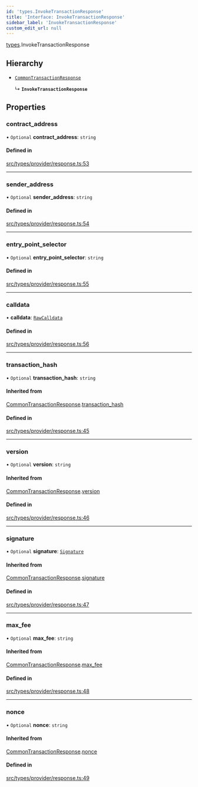 ```yaml
---
id: 'types.InvokeTransactionResponse'
title: 'Interface: InvokeTransactionResponse'
sidebar_label: 'InvokeTransactionResponse'
custom_edit_url: null
---
```


[types](../namespaces/types.md).InvokeTransactionResponse

## Hierarchy

- [`CommonTransactionResponse`](types.CommonTransactionResponse.md)

  ↳ **`InvokeTransactionResponse`**

## Properties

### contract_address

• `Optional` **contract_address**: `string`

#### Defined in

[src/types/provider/response.ts:53](https://github.com/0xs34n/starknet.js/blob/develop/src/types/provider/response.ts#L53)

---

### sender_address

• `Optional` **sender_address**: `string`

#### Defined in

[src/types/provider/response.ts:54](https://github.com/0xs34n/starknet.js/blob/develop/src/types/provider/response.ts#L54)

---

### entry_point_selector

• `Optional` **entry_point_selector**: `string`

#### Defined in

[src/types/provider/response.ts:55](https://github.com/0xs34n/starknet.js/blob/develop/src/types/provider/response.ts#L55)

---

### calldata

• **calldata**: [`RawCalldata`](../namespaces/types.md#rawcalldata)

#### Defined in

[src/types/provider/response.ts:56](https://github.com/0xs34n/starknet.js/blob/develop/src/types/provider/response.ts#L56)

---

### transaction_hash

• `Optional` **transaction_hash**: `string`

#### Inherited from

[CommonTransactionResponse](types.CommonTransactionResponse.md).[transaction_hash](types.CommonTransactionResponse.md#transaction_hash)

#### Defined in

[src/types/provider/response.ts:45](https://github.com/0xs34n/starknet.js/blob/develop/src/types/provider/response.ts#L45)

---

### version

• `Optional` **version**: `string`

#### Inherited from

[CommonTransactionResponse](types.CommonTransactionResponse.md).[version](types.CommonTransactionResponse.md#version)

#### Defined in

[src/types/provider/response.ts:46](https://github.com/0xs34n/starknet.js/blob/develop/src/types/provider/response.ts#L46)

---

### signature

• `Optional` **signature**: [`Signature`](../namespaces/types.md#signature)

#### Inherited from

[CommonTransactionResponse](types.CommonTransactionResponse.md).[signature](types.CommonTransactionResponse.md#signature)

#### Defined in

[src/types/provider/response.ts:47](https://github.com/0xs34n/starknet.js/blob/develop/src/types/provider/response.ts#L47)

---

### max_fee

• `Optional` **max_fee**: `string`

#### Inherited from

[CommonTransactionResponse](types.CommonTransactionResponse.md).[max_fee](types.CommonTransactionResponse.md#max_fee)

#### Defined in

[src/types/provider/response.ts:48](https://github.com/0xs34n/starknet.js/blob/develop/src/types/provider/response.ts#L48)

---

### nonce

• `Optional` **nonce**: `string`

#### Inherited from

[CommonTransactionResponse](types.CommonTransactionResponse.md).[nonce](types.CommonTransactionResponse.md#nonce)

#### Defined in

[src/types/provider/response.ts:49](https://github.com/0xs34n/starknet.js/blob/develop/src/types/provider/response.ts#L49)
